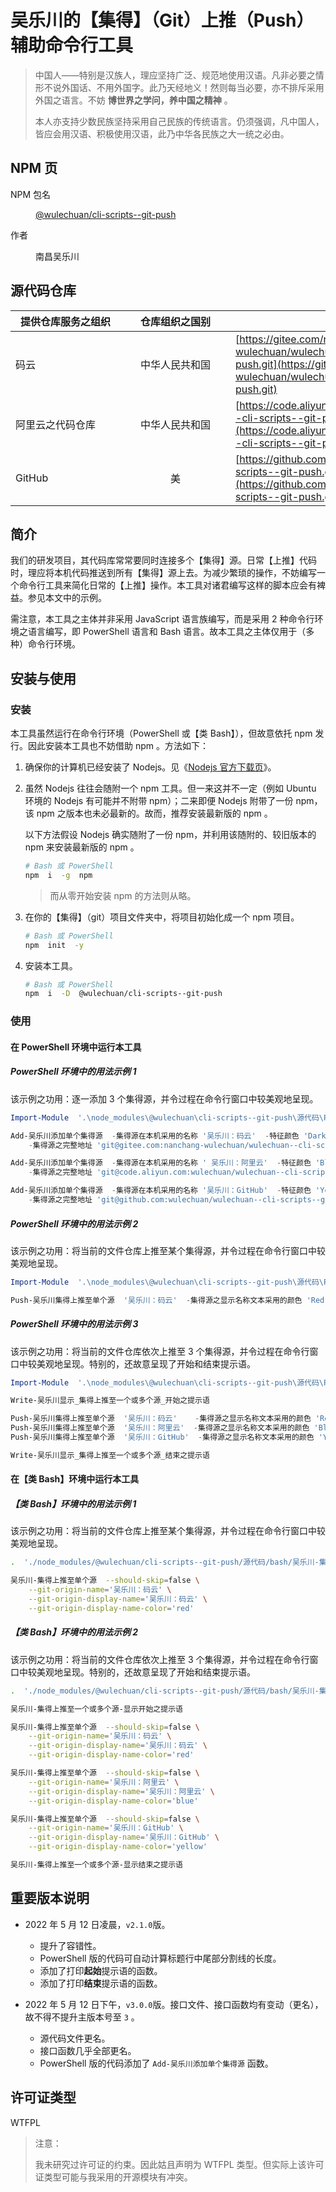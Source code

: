 <link rel="stylesheet" href="./文档集/文档的样式/wulechuan-styles-for-html-via-markdown--vscode.default.min.css">



# 吴乐川的【集得】（Git）上推（Push）辅助命令行工具

> 中国人——特别是汉族人，理应坚持广泛、规范地使用汉语。凡非必要之情形不说外国话、不用外国字。此乃天经地义！然则每当必要，亦不排斥采用外国之语言。不妨 **博世界之学问，养中国之精神** 。
>
> 本人亦支持少数民族坚持采用自己民族的传统语言。仍须强调，凡中国人，皆应会用汉语、积极使用汉语，此乃中华各民族之大一统之必由。




## NPM 页

<dl>
<dt>NPM 包名</dt>
<dd>

[@wulechuan/cli-scripts--git-push](https://www.npmjs.com/package/@wulechuan/cli-scripts--git-push)

</dd>
<dt>作者</dt>
<dd><p>南昌吴乐川</p></dd>
</dl>

## 源代码仓库

| <span style="display:inline-block;width:10em;">提供仓库服务之组织</span> | <span style="display:inline-block;width:10em;">仓库组织之国别</span> | 仓库地址 |
| ------------- | :----------: | ------- |
| 码云           | 中华人民共和国 | [https://gitee.com/nanchang-wulechuan/wulechuan--cli-scripts--git-push.git](https://gitee.com/nanchang-wulechuan/wulechuan--cli-scripts--git-push.git) |
| 阿里云之代码仓库 | 中华人民共和国 | [https://code.aliyun.com/wulechuan/wulechuan--cli-scripts--git-push.git](https://code.aliyun.com/wulechuan/wulechuan--cli-scripts--git-push.git) |
| GitHub         | 美           | [https://github.com/wulechuan/wulechuan--cli-scripts--git-push.git](https://github.com/wulechuan/wulechuan--cli-scripts--git-push.git) |


## 简介

我们的研发项目，其代码库常常要同时连接多个【集得】源。日常【上推】代码时，理应将本机代码推送到所有【集得】源上去。为减少繁琐的操作，不妨编写一个命令行工具来简化日常的【上推】操作。本工具对诸君编写这样的脚本应会有裨益。参见本文中的示例。

需注意，本工具之主体并非采用 JavaScript 语言族编写，而是采用 2 种命令行环境之语言编写，即 PowerShell 语言和 Bash 语言。故本工具之主体仅用于（多种）命令行环境。



## 安装与使用

### 安装

本工具虽然运行在命令行环境（PowerShell 或【类 Bash】），但故意依托 npm 发行。因此安装本工具也不妨借助 npm 。方法如下：

1.  确保你的计算机已经安装了 Nodejs。见《[Nodejs 官方下载页](https://nodejs.org/zh-cn/download/)》。

1.  虽然 Nodejs 往往会随附一个 npm 工具。但一来这并不一定（例如 Ubuntu 环境的 Nodejs 有可能并不附带 npm）；二来即便 Nodejs 附带了一份 npm，该 npm 之版本也未必最新的。故而，推荐安装最新版的 npm 。

    以下方法假设 Nodejs 确实随附了一份 npm，并利用该随附的、较旧版本的 npm 来安装最新版的 npm 。

    ```bash
    # Bash 或 PowerShell
    npm  i  -g  npm
    ```

    > 而从零开始安装 npm 的方法则从略。


1.  在你的【集得】（git）项目文件夹中，将项目初始化成一个 npm 项目。

    ```bash
    # Bash 或 PowerShell
    npm  init  -y
    ```

1.  安装本工具。

    ```bash
    # Bash 或 PowerShell
    npm  i  -D  @wulechuan/cli-scripts--git-push
    ```

### 使用

#### 在 PowerShell 环境中运行本工具

##### PowerShell 环境中的用法示例 1

该示例之功用：逐一添加 3 个集得源，并令过程在命令行窗口中较美观地呈现。

```ps1
Import-Module  '.\node_modules\@wulechuan\cli-scripts--git-push\源代码\PowerShell\吴乐川-集得源管理工具集.psm1'

Add-吴乐川添加单个集得源  -集得源在本机采用的名称 '吴乐川：码云'  -特征颜色 'DarkRed' `
    -集得源之完整地址 'git@gitee.com:nanchang-wulechuan/wulechuan--cli-scripts--git-push.git'

Add-吴乐川添加单个集得源  -集得源在本机采用的名称 ' 吴乐川：阿里云'  -特征颜色 'Blue' `
    -集得源之完整地址 'git@code.aliyun.com:wulechuan/wulechuan--cli-scripts--git-push.git'

Add-吴乐川添加单个集得源  -集得源在本机采用的名称 '吴乐川：GitHub'  -特征颜色 'Yellow' `
    -集得源之完整地址 'git@github.com:wulechuan/wulechuan--cli-scripts--git-push.git'
```

##### PowerShell 环境中的用法示例 2

该示例之功用：将当前的文件仓库上推至某个集得源，并令过程在命令行窗口中较美观地呈现。

```ps1
Import-Module  '.\node_modules\@wulechuan\cli-scripts--git-push\源代码\PowerShell\吴乐川-集得源管理工具集.psm1'

Push-吴乐川集得上推至单个源  '吴乐川：码云'  -集得源之显示名称文本采用的颜色 'Red'
```


##### PowerShell 环境中的用法示例 3

该示例之功用：将当前的文件仓库依次上推至 3 个集得源，并令过程在命令行窗口中较美观地呈现。特别的，还故意呈现了开始和结束提示语。

```ps1
Import-Module  '.\node_modules\@wulechuan\cli-scripts--git-push\源代码\PowerShell\吴乐川-集得源管理工具集.psm1'

Write-吴乐川显示_集得上推至一个或多个源_开始之提示语

Push-吴乐川集得上推至单个源  '吴乐川：码云'    -集得源之显示名称文本采用的颜色 'Red'
Push-吴乐川集得上推至单个源  '吴乐川：阿里云'  -集得源之显示名称文本采用的颜色 'Blue'
Push-吴乐川集得上推至单个源  '吴乐川：GitHub'  -集得源之显示名称文本采用的颜色 'Yellow'

Write-吴乐川显示_集得上推至一个或多个源_结束之提示语

```

#### 在【类 Bash】环境中运行本工具

##### 【类 Bash】环境中的用法示例 1

该示例之功用：将当前的文件仓库上推至某个集得源，并令过程在命令行窗口中较美观地呈现。

```bash
.  './node_modules/@wulechuan/cli-scripts--git-push/源代码/bash/吴乐川-集得源管理工具集.sh'

吴乐川-集得上推至单个源  --should-skip=false \
    --git-origin-name='吴乐川：码云' \
    --git-origin-display-name='吴乐川：码云' \
    --git-origin-display-name-color='red'
```

##### 【类 Bash】环境中的用法示例 2

该示例之功用：将当前的文件仓库依次上推至 3 个集得源，并令过程在命令行窗口中较美观地呈现。特别的，还故意呈现了开始和结束提示语。

```bash
.  './node_modules/@wulechuan/cli-scripts--git-push/源代码/bash/吴乐川-集得源管理工具集.sh'

吴乐川-集得上推至一个或多个源-显示开始之提示语

吴乐川-集得上推至单个源  --should-skip=false \
    --git-origin-name='吴乐川：码云' \
    --git-origin-display-name='吴乐川：码云' \
    --git-origin-display-name-color='red'

吴乐川-集得上推至单个源  --should-skip=false \
    --git-origin-name='吴乐川：阿里云' \
    --git-origin-display-name='吴乐川：阿里云' \
    --git-origin-display-name-color='blue'

吴乐川-集得上推至单个源  --should-skip=false \
    --git-origin-name='吴乐川：GitHub' \
    --git-origin-display-name='吴乐川：GitHub' \
    --git-origin-display-name-color='yellow'

吴乐川-集得上推至一个或多个源-显示结束之提示语
```


## 重要版本说明

- 2022 年 5 月 12 日凌晨，`v2.1.0`版。

    - 提升了容错性。
    - PowerShell 版的代码可自动计算标题行中尾部分割线的长度。
    - 添加了打印**起始**提示语的函数。
    - 添加了打印**结束**提示语的函数。


- 2022 年 5 月 12 日下午，`v3.0.0`版。接口文件、接口函数均有变动（更名），故不得不提升主版本号至 `3` 。

    - 源代码文件更名。
    - 接口函数几乎全部更名。
    - PowerShell 版的代码添加了 `Add-吴乐川添加单个集得源` 函数。



## 许可证类型

WTFPL

> 注意：
>
> 我未研究过许可证的约束。因此姑且声明为 WTFPL 类型。但实际上该许可证类型可能与我采用的开源模块有冲突。

